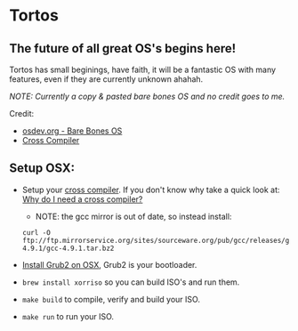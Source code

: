 # Tortos

## The future of all great OS's begins here! 
Tortos has small beginings, have faith, it will be a fantastic OS with many features, even if they are currently unknown ahahah.

*NOTE: Currently a copy & pasted bare bones OS and no credit goes to me.*

Credit:
- [osdev.org - Bare Bones OS](http://wiki.osdev.org/Bare_Bones)
- [Cross Compiler](https://github.com/cfenollosa/os-tutorial/tree/master/11-kernel-crosscompiler)

## Setup OSX:
- Setup your [cross compiler](https://github.com/cfenollosa/os-tutorial/tree/master/11-kernel-crosscompiler). If you don't know why take a quick look at: [Why do I need a cross compiler?](http://wiki.osdev.org/Why_do_I_need_a_Cross_Compiler%3F)
    - NOTE: the gcc mirror is out of date, so instead install: 
    ```
    curl -O ftp://ftp.mirrorservice.org/sites/sourceware.org/pub/gcc/releases/gcc-4.9.1/gcc-4.9.1.tar.bz2
    ```
- [Install Grub2 on OSX](http://wiki.osdev.org/GRUB#Installing_GRUB_2_on_OS_X), Grub2 is your bootloader.

- `brew install xorriso` so you can build ISO's and run them.

- `make build` to compile, verify and build your ISO.

- `make run` to run your ISO.

